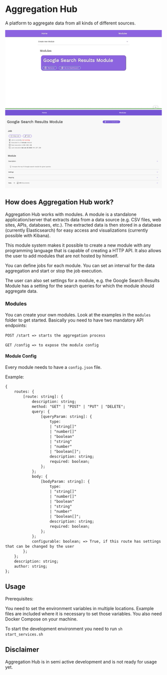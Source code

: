 # Aggregation Hub

A platform to aggregate data from all kinds of different sources.

![Aggregation Hub Gif](./assets/aggregationhub.gif)
![Aggregation Hub Module Overview](./assets/module-overview.png)

## How does Aggregation Hub work?

Aggregation Hub works with modules. A module is a standalone application/server that extracts data from a data source (e.g. CSV files, web sites, APIs, databases, etc.). The extracted data is then stored in a database (currently Elasticsearch) for easy access and visualizations (currently possible with Kibana).

This module system makes it possible to create a new module with any programming language that is capable of creating a HTTP API. It also allows the user to add modules that are not hosted by himself.

You can define jobs for each module. You can set an interval for the data aggregation and start or stop the job execution.

The user can also set settings for a module, e.g. the Google Search Results Module has a setting for the search queries for which the module should aggregate data.

### Modules

You can create your own modules. Look at the examples in the `modules` folder to get started. Basically you need to have two mandatory API endpoints:

`POST /start => starts the aggregation process`

`GET /config => to expose the module config`

#### Module Config

Every module needs to have a `config.json` file.

Example:

    {
        routes: {
            [route: string]: {
                description: string;
                method: "GET" | "POST" | "PUT" | "DELETE";
                query: {
                    [queryParam: string]: {
                        type:
                        | "string[]"
                        | "number[]"
                        | "boolean"
                        | "string"
                        | "number"
                        | "boolean[]";
                        description: string;
                        required: boolean;
                    };
                };
                body: {
                    [bodyParam: string]: {
                        type:
                        | "string[]"
                        | "number[]"
                        | "boolean"
                        | "string"
                        | "number"
                        | "boolean[]";
                        description: string;
                        required: boolean;
                    };
                };
                configurable: boolean; => True, if this route has settings that can be changed by the user
            };
        };
        description: string;
        author: string;
    };

## Usage

Prerequisites:

You need to set the environment variables in multiple locations. Example files are included where it is necessary to set those variables.
You also need Docker Compose on your machine.

To start the development environment you need to run `sh start_services.sh`

## Disclaimer

Aggregation Hub is in semi active development and is not ready for usage yet.
